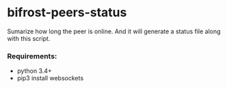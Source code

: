 # bifrost-peers-status

Sumarize how long the peer is online. And it will generate a status file along with this script.

### Requirements:
- python 3.4+
- pip3 install websockets